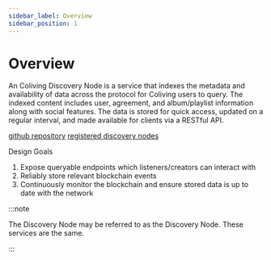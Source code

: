 ```yaml
---
sidebar_label: Overview
sidebar_position: 1
---
```


# Overview

An Coliving Discovery Node is a service that indexes the metadata and availability of data across the protocol for Coliving users to query. The indexed content includes user, agreement, and album/playlist information along with social features. The data is stored for quick access, updated on a regular interval, and made available for clients via a RESTful API.

[github repository](https://github.com/dgc.network/coliving-protocol/tree/master/discovery-node)
[registered discovery nodes](https://dashboard.coliving.org/#/services/discovery-node)

Design Goals

1. Expose queryable endpoints which listeners/creators can interact with
2. Reliably store relevant blockchain events
3. Continuously monitor the blockchain and ensure stored data is up to date with the network

:::note

The Discovery Node may be referred to as the Discovery Node. These services are the same.

:::